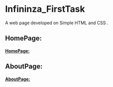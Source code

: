 # Infininza_FirstTask
A web page developed on Simple HTML and CSS .

## HomePage:
#### [HomePage:](https://nikhil-6a6f63.netlify.app/)

## AboutPage:
#### [AboutPage:](https://nikhilmi-3d456c.netlify.app/)
